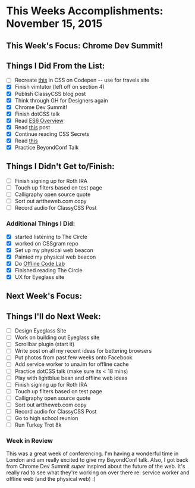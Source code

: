 # This Weeks Accomplishments: November 15, 2015

## This Week's Focus: Chrome Dev Summit!

## Things I Did From the List:

- [ ] Recreate [this](https://ryanbelk.exposure.co/color-study) in CSS on Codepen -- use for travels site
- [x] Finish vimtutor (left off on section 4)
- [x] Publish ClassyCSS blog post
- [x] Think through GH for Designers again
- [x] Chrome Dev Summit!
- [x] Finish dotCSS talk
- [x] Read [ES6 Overview](https://ponyfoo.com/articles/es6)
- [x] Read [this](http://www.impressivewebs.com/how-to-write-great-web-development-articles-tutorials/) post
- [x] Continue reading CSS Secrets
- [x] Read [this](https://alexsexton.com/blog/2013/03/deploying-javascript-applications/)
- [x] Practice BeyondConf Talk

## Things I Didn't Get to/Finish:

- [ ] Finish signing up for Roth IRA
- [ ] Touch up filters based on test page
- [ ] Calligraphy open source quote
- [ ] Sort out arttheweb.com copy
- [ ] Record audio for ClassyCSS Post

### Additional Things I Did:

- [x] started listening to The Circle
- [x] worked on CSSgram repo
- [x] Set up my physical web beacon
- [x] Painted my physical web beacon
- [x] Do [Offline Code Lab](https://www.code-labs.io/codelabs/offline/)
- [x] Finished reading The Circle
- [x] UX for Eyeglass site

## Next Week's Focus:

## Things I'll do Next Week:

- [ ] Design Eyeglass Site
- [ ] Work on building out Eyeglass site
- [ ] Scrollbar plugin (start it)
- [ ] Write post on all my recent ideas for bettering browsers
- [ ] Put photos from past few weeks onto Facebook
- [ ] Add service worker to una.im for offline cache
- [ ] Practice dotCSS talk (make sure its < 18 mins)
- [ ] Play with lightblue bean and offline web ideas
- [ ] Finish signing up for Roth IRA
- [ ] Touch up filters based on test page
- [ ] Calligraphy open source quote
- [ ] Sort out arttheweb.com copy
- [ ] Record audio for ClassyCSS Post
- [ ] Go to high school reunion
- [ ] Run Turkey Trot 8k

### Week in Review

This was a great week of conferencing. I'm having a wonderful time in London and am really excited to give my BeyondConf talk. Also, I got back from Chrome Dev Summit *super* inspired about the future of the web. It's really rad to see what they're working on over there re: service worker and offline web (and the physical web) :)